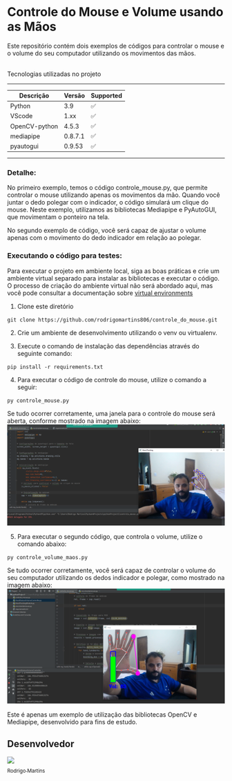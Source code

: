 # Controle do Mouse e Volume usando as Mãos

Este repositório contém dois exemplos de códigos para controlar o mouse e o volume do seu computador utilizando os movimentos das mãos.


<br>

<summary>Tecnologias utilizadas no projeto</summary>
<p>

---
|Descrição     | Versão  | Supported          |
| ----------   | ------- | ------------------ |
| Python       | 3.9     | :white_check_mark: |
| VScode       | 1.xx    | :white_check_mark: |
| OpenCV-python| 4.5.3   | :white_check_mark: |
| mediapipe    | 0.8.7.1 | :white_check_mark: |
| pyautogui    | 0.9.53  | :white_check_mark: |
---


</p>


### **Detalhe:**
No primeiro exemplo, temos o código controle_mouse.py, que permite controlar o mouse utilizando apenas os movimentos da mão. Quando você juntar o dedo polegar com o indicador, o código simulará um clique do mouse. Neste exemplo, utilizamos as bibliotecas Mediapipe e PyAutoGUI, que movimentam o ponteiro na tela.

No segundo exemplo de código, você será capaz de ajustar o volume apenas com o movimento do dedo indicador em relação ao polegar.


### **Executando o código para testes:**

Para executar o projeto em ambiente local, siga as boas práticas e crie um ambiente virtual separado para instalar as bibliotecas e executar o código. O processo de criação do ambiente virtual não será abordado aqui, mas você pode consultar a documentação sobre  [virtual environments](https://packaging.python.org/en/latest/guides/installing-using-pip-and-virtual-environments/)

1. Clone este diretório
```
git clone https://github.com/rodrigomartins806/controle_do_mouse.git
```
2. Crie um ambiente de desenvolvimento utilizando o venv ou virtualenv.

3. Execute o comando de instalação das dependências através do seguinte comando:
```
pip install -r requirements.txt
```
4. Para executar o código de controle do mouse, utilize o comando a seguir:
```
py controle_mouse.py
```
Se tudo ocorrer corretamente, uma janela para o controle do mouse será aberta, conforme mostrado na imagem abaixo:
<br>
<img src="https://github.com/rodrigomartins806/controle_do_mouse/blob/main/imagens/Controle%20do%20Mouse.png" width=515>

5. Para executar o segundo código, que controla o volume, utilize o comando abaixo:
```
py controle_volume_maos.py
```
Se tudo ocorrer corretamente, você será capaz de controlar o volume do seu computador utilizando os dedos indicador e polegar, como mostrado na imagem abaixo:
<br>
<img src="https://github.com/rodrigomartins806/controle_do_mouse/blob/main/imagens/Controle%20do%20Volume.png" width=515>



</p>
<p>Este é apenas um exemplo de utilização das bibliotecas OpenCV e Mediapipe, desenvolvido para fins de estudo.</p>



## Desenvolvedor

[<img src="https://avatars.githubusercontent.com/u/12385299?s=400&u=d146fdf8d2cec9e85473a80d696b1ee0f225790a&v=4" width=115><br><sub>Rodrigo Martins</sub>](https://github.com/rodrigomartins806)<br>
